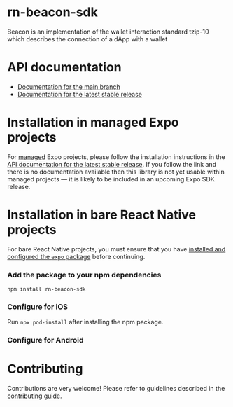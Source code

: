 # rn-beacon-sdk

Beacon is an implementation of the wallet interaction standard tzip-10 which describes the connection of a dApp with a wallet

# API documentation

- [Documentation for the main branch](https://github.com/expo/expo/blob/main/docs/pages/versions/unversioned/sdk/rn-beacon-sdk.md)
- [Documentation for the latest stable release](https://docs.expo.dev/versions/latest/sdk/rn-beacon-sdk/)

# Installation in managed Expo projects

For [managed](https://docs.expo.dev/versions/latest/introduction/managed-vs-bare/) Expo projects, please follow the installation instructions in the [API documentation for the latest stable release](#api-documentation). If you follow the link and there is no documentation available then this library is not yet usable within managed projects &mdash; it is likely to be included in an upcoming Expo SDK release.

# Installation in bare React Native projects

For bare React Native projects, you must ensure that you have [installed and configured the `expo` package](https://docs.expo.dev/bare/installing-expo-modules/) before continuing.

### Add the package to your npm dependencies

```
npm install rn-beacon-sdk
```

### Configure for iOS

Run `npx pod-install` after installing the npm package.


### Configure for Android



# Contributing

Contributions are very welcome! Please refer to guidelines described in the [contributing guide]( https://github.com/expo/expo#contributing).
